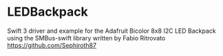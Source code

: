 # LEDBackpack
Swift 3 driver and example for the Adafruit Bicolor 8x8 I2C LED Backpack using the SMBus-swift library written by Fabio Ritrovato https://github.com/Sephiroth87
